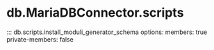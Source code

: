 # db.MariaDBConnector.scripts

::: db.scripts.install_moduli_generator_schema
options:
members: true
private-members: false
